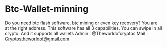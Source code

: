 # Btc-Wallet-minning
Do you need btc flash software, btc mining or even key recovery? You are at the right address. This software has all 3 capabilities.  You can swipe in all crypto. And it supports all wallets
Admin : @Theworldofcryptos
Mail : Cryptostheworldof@gmail.com
